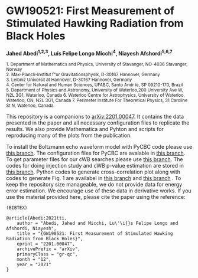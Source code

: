 # GW190521: First Measurement of Stimulated Hawking Radiation from Black Holes

**Jahed Abedi<sup>1,2,3</sup>, Luís Felipe Longo Micchi<sup>4</sup>, Niayesh Afshordi<sup>5,6,7</sup>**

<sub>1. Department  of  Mathematics  and  Physics,  University  of  Stavanger,  NO-4036  Stavanger,  Norway</sub><br />
<sub>2. Max-Planck-Institut  f\"ur  Gravitationsphysik,  D-30167  Hannover,  Germany</sub><br />
<sub>3. Leibniz  Universit ̈at  Hannover,  D-30167  Hannover,  Germany </sub><br />
<sub>4. Center  for  Natural  and  Human  Sciences,  UFABC,  Santo  Andr ́ıe,  SP  09210-170,  Brazil </sub><br />
<sub>5. Department  of  Physics  and  Astronomy,  University  of  Waterloo,200  University  Ave  W,  N2L  3G1,  Waterloo,  Canada </sub>
<sub>6. Waterloo  Centre  for  Astrophysics,  University  of  Waterloo,  Waterloo,  ON,  N2L  3G1,  Canada </sub>
<sub>7. Perimeter  Institute  For  Theoretical  Physics,  31  Caroline  St  N,  Waterloo,  Canada </sub>



This repository is a companions to [arXiv:2201.00047](https://arxiv.org/abs/2201.00047). It contains the data presented in the paper and all necessary configuration files to replicate the results. We also provide Mathematica and Pyhton and scripts for reproducing many of the plots from the publication. 

To install the Boltzmann echo waveform model with PyCBC code please use [this branch](https://github.com/jahedabedi/pycbc/tree/Boltzmann_echoes). The configuration files for PyCBC are avalable in [this branch](https://github.com/jahedabedi/GW190521echo/tree/main/PyCBC/configuration).
To get parameter files for our cWB searches please use [this branch](https://github.com/LuisFLongo/GW190521echo). The codes for doing injection study and cWB p-value estimation are stored in [this branch](https://github.com/jahedabedi/GW190521echo/tree/main/cWB). Python codes to generate cross-correlation plot along with codes to generate Fig. 1 are availabel in [this branch](https://github.com/jahedabedi/GW190521echo/tree/main/figures) and [this branch](https://github.com/jahedabedi/GW190521echo/tree/main/cross-correlation) . To keep the repository size manageable, we do not provide data for energy error estimation.
We encourage use of these data in derivative works. If you use the material provided here, please cite the paper using the reference:
```
(BIBTEX)

@article{Abedi:2021tti,
    author = "Abedi, Jahed and Micchi, Lu\'\i{}s Felipe Longo and Afshordi, Niayesh",
    title = "{GW190521: First Measurement of Stimulated Hawking Radiation from Black Holes}",
    eprint = "2201.00047",
    archivePrefix = "arXiv",
    primaryClass = "gr-qc",
    month = "12",
    year = "2021"
}
